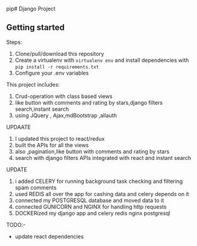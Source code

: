 pip# Django Project

## Getting started

Steps:

1. Clone/pull/download this repository
2. Create a virtualenv with `virtualenv env` and install dependencies with `pip install -r requirements.txt`
3. Configure your .env variables

This project includes:

1. Crud-operation with class based views
2. like button with comments and rating by stars,django filters search,instant search
3. using JQuery , Ajax,mdBootstrap ,allauth

UPDAATE

1. I updated this project to react/redux
2. built the APIs for all the views
3. also ,pagination,like button with comments and rating by stars
4. search with django filters APIs integrated with react and instant search

UPDATE

1. i added CELERY for running background task checking and filtering spam comments
2. used REDIS all over the app for cashing data and celery depends on it
3. connected my POSTGRESQL database and moved data to it
4. connected GUNICORN and NGINX for handling http requests
5. DOCKERized my django app and celery redis nginx postgresql

TODO:-

- update react dependencies
